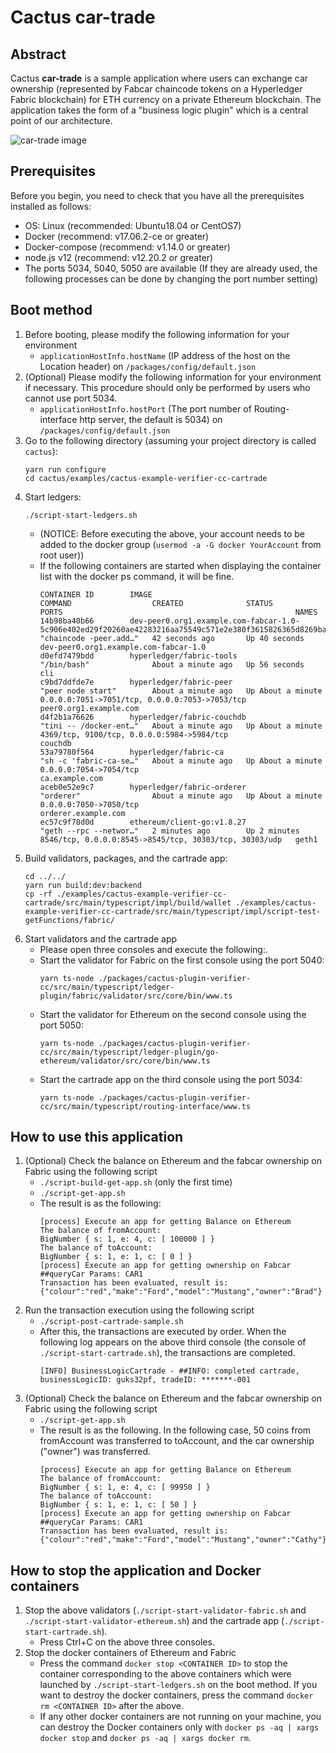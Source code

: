 # Cactus car-trade

## Abstract

Cactus **car-trade** is a sample application where users can exchange car ownership (represented by Fabcar chaincode tokens on a Hyperledger Fabric blockchain) for ETH currency on a private Ethereum blockchain. The application takes the form of a "business logic plugin" which is a central point of our architecture.

![car-trade image](./images/car-trade-image.png)

## Prerequisites

Before you begin, you need to check that you have all the prerequisites installed as follows:
- OS: Linux (recommended: Ubuntu18.04 or CentOS7)
- Docker (recommend: v17.06.2-ce or greater)
- Docker-compose (recommend: v1.14.0 or greater)
- node.js v12 (recommend: v12.20.2 or greater)
- The ports 5034, 5040, 5050 are available (If they are already used, the following processes can be done by changing the port number setting)

## Boot method

1. Before booting, please modify the following information for your environment
	- `applicationHostInfo.hostName` (IP address of the host on the Location header) on `/packages/config/default.json`
1. (Optional) Please modify the following information for your environment if necessary. This procedure should only be performed by users who cannot use port 5034.
	- `applicationHostInfo.hostPort` (The port number of Routing-interface http server, the default is 5034) on `/packages/config/default.json`
1. Go to the following directory (assuming your project directory is called `cactus`):
	```
	yarn run configure
	cd cactus/examples/cactus-example-verifier-cc-cartrade
	```
1. Start ledgers:
	```
	./script-start-ledgers.sh
	```
	- (NOTICE: Before executing the above, your account needs to be added to the docker group (`usermod -a -G docker YourAccount` from root user))
	- If the following containers are started when displaying the container list with the docker ps command, it will be fine.
		```
		CONTAINER ID        IMAGE                                                                                                    COMMAND                  CREATED              STATUS              PORTS                                                    NAMES
		14b98ba40b66        dev-peer0.org1.example.com-fabcar-1.0-5c906e402ed29f20260ae42283216aa75549c571e2e380f3615826365d8269ba   "chaincode -peer.add…"   42 seconds ago       Up 40 seconds                                                                dev-peer0.org1.example.com-fabcar-1.0
		d0efd7479bdd        hyperledger/fabric-tools                                                                                 "/bin/bash"              About a minute ago   Up 56 seconds                                                                cli
		c9bd7ddfde7e        hyperledger/fabric-peer                                                                                  "peer node start"        About a minute ago   Up About a minute   0.0.0.0:7051->7051/tcp, 0.0.0.0:7053->7053/tcp           peer0.org1.example.com
		d4f2b1a76626        hyperledger/fabric-couchdb                                                                               "tini -- /docker-ent…"   About a minute ago   Up About a minute   4369/tcp, 9100/tcp, 0.0.0.0:5984->5984/tcp               couchdb
		53a79780f564        hyperledger/fabric-ca                                                                                    "sh -c 'fabric-ca-se…"   About a minute ago   Up About a minute   0.0.0.0:7054->7054/tcp                                   ca.example.com
		aceb0e52e9c7        hyperledger/fabric-orderer                                                                               "orderer"                About a minute ago   Up About a minute   0.0.0.0:7050->7050/tcp                                   orderer.example.com
		ec57c9f78d0d        ethereum/client-go:v1.8.27                                                                               "geth --rpc --networ…"   2 minutes ago        Up 2 minutes        8546/tcp, 0.0.0.0:8545->8545/tcp, 30303/tcp, 30303/udp   geth1
		```
1. Build validators, packages, and the cartrade app:
	```
	cd ../../
	yarn run build:dev:backend
	cp -rf ./examples/cactus-example-verifier-cc-cartrade/src/main/typescript/impl/build/wallet ./examples/cactus-example-verifier-cc-cartrade/src/main/typescript/impl/script-test-getFunctions/fabric/
	```
1. Start validators and the cartrade app
	- Please open three consoles and execute the following:.
	- Start the validator for Fabric on the first console using the port 5040:
		```
		yarn ts-node ./packages/cactus-plugin-verifier-cc/src/main/typescript/ledger-plugin/fabric/validator/src/core/bin/www.ts
		```
	- Start the validator for Ethereum on the second console using the port 5050: 
		```
		yarn ts-node ./packages/cactus-plugin-verifier-cc/src/main/typescript/ledger-plugin/go-ethereum/validator/src/core/bin/www.ts
		```
	- Start the cartrade app on the third console using the port 5034:
		```
		yarn ts-node ./packages/cactus-plugin-verifier-cc/src/main/typescript/routing-interface/www.ts
		```

## How to use this application

1. (Optional) Check the balance on Ethereum and the fabcar ownership on Fabric using the following script
	- `./script-build-get-app.sh` (only the first time)
	- `./script-get-app.sh`
	- The result is as the following:
		```
		[process] Execute an app for getting Balance on Ethereum
		The balance of fromAccount:
		BigNumber { s: 1, e: 4, c: [ 100000 ] }
		The balance of toAccount:
		BigNumber { s: 1, e: 1, c: [ 0 ] }
		[process] Execute an app for getting ownership on Fabcar
		##queryCar Params: CAR1
		Transaction has been evaluated, result is: {"colour":"red","make":"Ford","model":"Mustang","owner":"Brad"}
		```
1. Run the transaction execution using the following script
	- `./script-post-cartrade-sample.sh`
	- After this, the transactions are executed by order. When the following log appears on the above third console (the console of `./script-start-cartrade.sh`), the transactions are completed.
		```
		[INFO] BusinessLogicCartrade - ##INFO: completed cartrade, businessLogicID: guks32pf, tradeID: *******-001
		```
1. (Optional) Check the balance on Ethereum and the fabcar ownership on Fabric using the following script
	- `./script-get-app.sh`
	- The result is as the following. In the following case, 50 coins from fromAccount was transferred to toAccount, and the car ownership ("owner") was transferred.
		```
		[process] Execute an app for getting Balance on Ethereum
		The balance of fromAccount:
		BigNumber { s: 1, e: 4, c: [ 99950 ] }
		The balance of toAccount:
		BigNumber { s: 1, e: 1, c: [ 50 ] }
		[process] Execute an app for getting ownership on Fabcar
		##queryCar Params: CAR1
		Transaction has been evaluated, result is: {"colour":"red","make":"Ford","model":"Mustang","owner":"Cathy"}
		```

## How to stop the application and Docker containers

1. Stop the above validators (`./script-start-validator-fabric.sh` and `./script-start-validator-ethereum.sh`) and the cartrade app (`./script-start-cartrade.sh`).
	- Press Ctrl+C on the above three consoles.
1. Stop the docker containers of Ethereum and Fabric
	- Press the command `docker stop <CONTAINER ID>` to stop the container corresponding to the above containers which were launched by `./script-start-ledgers.sh` on the boot method. If you want to destroy the docker containers, press the command `docker rm <CONTAINER ID>` after the above.
	- If any other docker containers are not running on your machine, you can destroy the Docker containers only with `docker ps -aq | xargs docker stop` and `docker ps -aq | xargs docker rm`.
